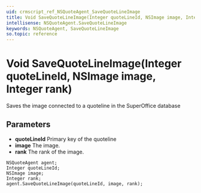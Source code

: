 ```yaml
---
uid: crmscript_ref_NSQuoteAgent_SaveQuoteLineImage
title: Void SaveQuoteLineImage(Integer quoteLineId, NSImage image, Integer rank)
intellisense: NSQuoteAgent.SaveQuoteLineImage
keywords: NSQuoteAgent, SaveQuoteLineImage
so.topic: reference
---
```


# Void SaveQuoteLineImage(Integer quoteLineId, NSImage image, Integer rank)

Saves the image connected to a quoteline in the SuperOffice database

## Parameters

* **quoteLineId** Primary key of the quoteline
* **image** The image.
* **rank** The rank of the image.

```crmscript
NSQuoteAgent agent;
Integer quoteLineId;
NSImage image;
Integer rank;
agent.SaveQuoteLineImage(quoteLineId, image, rank);
```

